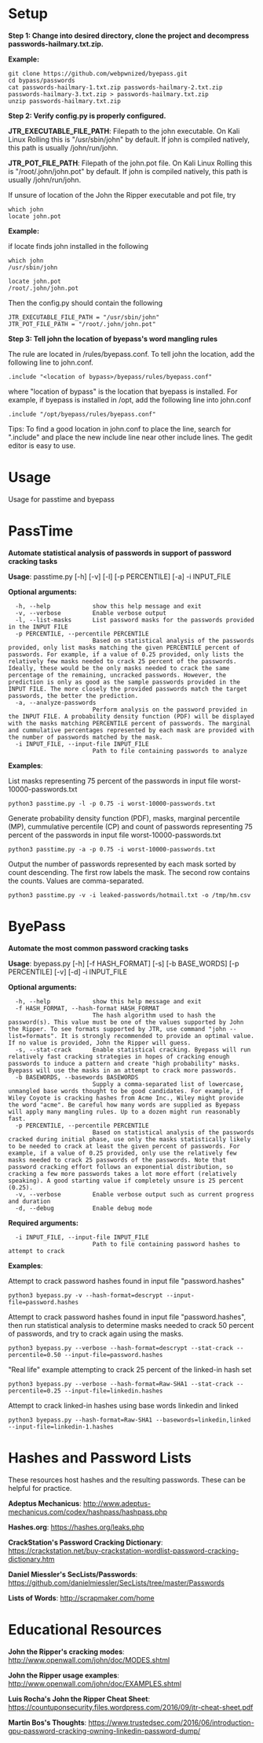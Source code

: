 # Setup

**Step 1: Change into desired directory, clone the project and decompress passwords-hailmary.txt.zip.**

**Example:**

    git clone https://github.com/webpwnized/byepass.git
    cd bypass/passwords
    cat passwords-hailmary-1.txt.zip passwords-hailmary-2.txt.zip passwords-hailmary-3.txt.zip > passwords-hailmary.txt.zip
    unzip passwords-hailmary.txt.zip

**Step 2: Verify config.py is properly configured.** 

**JTR_EXECUTABLE_FILE_PATH**: Filepath to the john executable. On
 Kali Linux Rolling this is "/usr/sbin/john" by default. If john is
 compiled natively, this path is usually <install directory>/john/run/john.

**JTR_POT_FILE_PATH**: Filepath of the john.pot file. On
 Kali Linux Rolling this is "/root/.john/john.pot" by default. If john is
 compiled natively, this path is usually <install directory>/john/run/john.

If unsure of location of the John the Ripper executable and pot file, try 

    which john
    locate john.pot

**Example:**

if locate finds john installed in the following

    which john
    /usr/sbin/john

    locate john.pot
    /root/.john/john.pot

Then the config.py should contain the following

    JTR_EXECUTABLE_FILE_PATH = "/usr/sbin/john"
    JTR_POT_FILE_PATH = "/root/.john/john.pot"

**Step 3: Tell john the location of byepass's word mangling rules** 

The rule are located in <byepass directory>/rules/byepass.conf. To
tell john the location, add the following line to john.conf.

    .include "<location of bypass>/byepass/rules/byepass.conf"

where "location of bypass" is the location that byepass is installed.
For example, if byepass is installed in /opt, add the following line
into john.conf

    .include "/opt/byepass/rules/byepass.conf"
 
Tips: To find a good location in john.conf to place the line, search
for ".include" and place the new include line near other include lines. The gedit
editor is easy to use.

# Usage

Usage for passtime and byepass

# PassTime

**Automate statistical analysis of passwords in support of password cracking tasks**

**Usage**: passtime.py [-h] [-v] [-l] [-p PERCENTILE] [-a] -i INPUT_FILE

**Optional arguments:**

      -h, --help            show this help message and exit
      -v, --verbose         Enable verbose output
      -l, --list-masks      List password masks for the passwords provided in the INPUT FILE
      -p PERCENTILE, --percentile PERCENTILE
                            Based on statistical analysis of the passwords provided, only list masks matching the given PERCENTILE percent of passwords. For example, if a value of 0.25 provided, only lists the relatively few masks needed to crack 25 percent of the passwords. Ideally, these would be the only masks needed to crack the same percentage of the remaining, uncracked passwords. However, the prediction is only as good as the sample passwords provided in the INPUT FILE. The more closely the provided passwords match the target passwords, the better the prediction.
      -a, --analyze-passwords
                            Perform analysis on the password provided in the INPUT FILE. A probability density function (PDF) will be displayed with the masks matching PERCENTILE percent of passwords. The marginal and cummulative percentages represented by each mask are provided with the number of passwords matched by the mask.
      -i INPUT_FILE, --input-file INPUT_FILE
                            Path to file containing passwords to analyze

**Examples**:

List masks representing 75 percent of the passwords in input file worst-10000-passwords.txt

    python3 passtime.py -l -p 0.75 -i worst-10000-passwords.txt


Generate probability density function (PDF), masks, marginal percentile (MP), cummulative percentile (CP) and count of passwords representing 75 percent of the passwords in input file worst-10000-passwords.txt

    python3 passtime.py -a -p 0.75 -i worst-10000-passwords.txt

Output the number of passwords represented by each mask sorted by count descending. The first row labels the mask. The second row contains the counts. Values are comma-separated.

    python3 passtime.py -v -i leaked-passwords/hotmail.txt -o /tmp/hm.csv

# ByePass

**Automate the most common password cracking tasks**

**Usage**: byepass.py [-h] [-f HASH_FORMAT] [-s] [-b BASE_WORDS] [-p PERCENTILE]
                  [-v] [-d] -i INPUT_FILE

**Optional arguments:**

      -h, --help            show this help message and exit
      -f HASH_FORMAT, --hash-format HASH_FORMAT
                            The hash algorithm used to hash the password(s). This value must be one of the values supported by John the Ripper. To see formats supported by JTR, use command "john --list=formats". It is strongly recommended to provide an optimal value. If no value is provided, John the Ripper will guess.
      -s, --stat-crack      Enable statistical cracking. Byepass will run relatively fast cracking strategies in hopes of cracking enough passwords to induce a pattern and create "high probability" masks. Byepass will use the masks in an attempt to crack more passwords.
      -b BASEWORDS, --basewords BASEWORDS
                            Supply a comma-separated list of lowercase, unmangled base words thought to be good candidates. For example, if Wiley Coyote is cracking hashes from Acme Inc., Wiley might provide the word "acme". Be careful how many words are supplied as Byepass will apply many mangling rules. Up to a dozen might run reasonably fast.
      -p PERCENTILE, --percentile PERCENTILE
                            Based on statistical analysis of the passwords cracked during initial phase, use only the masks statistically likely to be needed to crack at least the given percent of passwords. For example, if a value of 0.25 provided, only use the relatively few masks needed to crack 25 passwords of the passwords. Note that password cracking effort follows an exponential distribution, so cracking a few more passwords takes a lot more effort (relatively speaking). A good starting value if completely unsure is 25 percent (0.25).
      -v, --verbose         Enable verbose output such as current progress and duration
      -d, --debug           Enable debug mode

**Required arguments:**

      -i INPUT_FILE, --input-file INPUT_FILE
                            Path to file containing password hashes to attempt to crack

**Examples**:

Attempt to crack password hashes found in input file "password.hashes"

	python3 byepass.py -v --hash-format=descrypt --input-file=password.hashes

Attempt to crack password hashes found in input file "password.hashes", then run statistical analysis to determine masks needed to crack 50 percent of passwords, and try to crack again using the masks.

	python3 byepass.py --verbose --hash-format=descrypt --stat-crack --percentile=0.50 --input-file=password.hashes

"Real life" example attempting to crack 25 percent of the linked-in hash set

	python3 byepass.py --verbose --hash-format=Raw-SHA1 --stat-crack --percentile=0.25 --input-file=linkedin.hashes

Attempt to crack linked-in hashes using base words linkedin and linked

	python3 byepass.py --hash-format=Raw-SHA1 --basewords=linkedin,linked --input-file=linkedin-1.hashes

# Hashes and Password Lists

These resources host hashes and the resulting passwords. These can be helpful for practice.

**Adeptus Mechanicus**: http://www.adeptus-mechanicus.com/codex/hashpass/hashpass.php

**Hashes.org**: https://hashes.org/leaks.php

**CrackStation's Password Cracking Dictionary**: https://crackstation.net/buy-crackstation-wordlist-password-cracking-dictionary.htm

**Daniel Miessler's SecLists/Passwords**: https://github.com/danielmiessler/SecLists/tree/master/Passwords

**Lists of Words**: http://scrapmaker.com/home

# Educational Resources

**John the Ripper's cracking modes**: http://www.openwall.com/john/doc/MODES.shtml

**John the Ripper usage examples**: http://www.openwall.com/john/doc/EXAMPLES.shtml

**Luis Rocha's John the Ripper Cheat Sheet**: https://countuponsecurity.files.wordpress.com/2016/09/jtr-cheat-sheet.pdf

**Martin Bos's Thoughts**: https://www.trustedsec.com/2016/06/introduction-gpu-password-cracking-owning-linkedin-password-dump/